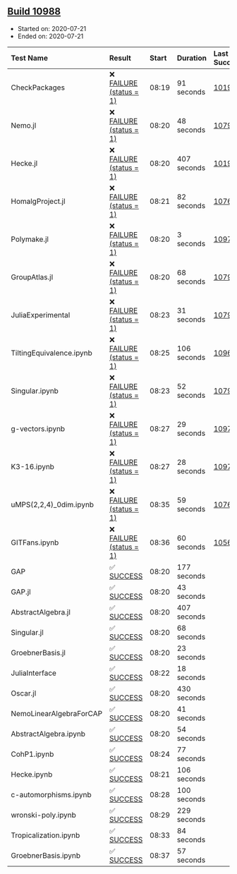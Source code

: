 ## [Build 10988](https://oscarci.mathematik.uni-kl.de/job/oscar/10988/)

* Started on: 2020-07-21
* Ended on: 2020-07-21

| Test Name    | Result | Start | Duration | Last Success | First Failure |
|:-------------|:-------|:------|:---------|:-------------|:--------------|
| CheckPackages | ❌ [FAILURE (status = 1)](https://oscarci.mathematik.uni-kl.de/job/oscar/10988/artifact/logs/build-10988/CheckPackages.log) | 08:19 | 91 seconds | [10197](https://oscarci.mathematik.uni-kl.de/job/oscar/10197/) | [10198](https://oscarci.mathematik.uni-kl.de/job/oscar/10198/) |
| Nemo.jl | ❌ [FAILURE (status = 1)](https://oscarci.mathematik.uni-kl.de/job/oscar/10988/artifact/logs/build-10988/Nemo.jl.log) | 08:20 | 48 seconds | [10790](https://oscarci.mathematik.uni-kl.de/job/oscar/10790/) | [10791](https://oscarci.mathematik.uni-kl.de/job/oscar/10791/) |
| Hecke.jl | ❌ [FAILURE (status = 1)](https://oscarci.mathematik.uni-kl.de/job/oscar/10988/artifact/logs/build-10988/Hecke.jl.log) | 08:20 | 407 seconds | [10197](https://oscarci.mathematik.uni-kl.de/job/oscar/10197/) | [10198](https://oscarci.mathematik.uni-kl.de/job/oscar/10198/) |
| HomalgProject.jl | ❌ [FAILURE (status = 1)](https://oscarci.mathematik.uni-kl.de/job/oscar/10988/artifact/logs/build-10988/HomalgProject.jl.log) | 08:21 | 82 seconds | [10765](https://oscarci.mathematik.uni-kl.de/job/oscar/10765/) | [10766](https://oscarci.mathematik.uni-kl.de/job/oscar/10766/) |
| Polymake.jl | ❌ [FAILURE (status = 1)](https://oscarci.mathematik.uni-kl.de/job/oscar/10988/artifact/logs/build-10988/Polymake.jl.log) | 08:20 | 3 seconds | [10977](https://oscarci.mathematik.uni-kl.de/job/oscar/10977/) | [10978](https://oscarci.mathematik.uni-kl.de/job/oscar/10978/) |
| GroupAtlas.jl | ❌ [FAILURE (status = 1)](https://oscarci.mathematik.uni-kl.de/job/oscar/10988/artifact/logs/build-10988/GroupAtlas.jl.log) | 08:20 | 68 seconds | [10790](https://oscarci.mathematik.uni-kl.de/job/oscar/10790/) | [10791](https://oscarci.mathematik.uni-kl.de/job/oscar/10791/) |
| JuliaExperimental | ❌ [FAILURE (status = 1)](https://oscarci.mathematik.uni-kl.de/job/oscar/10988/artifact/logs/build-10988/JuliaExperimental.log) | 08:23 | 31 seconds | [10790](https://oscarci.mathematik.uni-kl.de/job/oscar/10790/) | [10791](https://oscarci.mathematik.uni-kl.de/job/oscar/10791/) |
| TiltingEquivalence.ipynb | ❌ [FAILURE (status = 1)](https://oscarci.mathematik.uni-kl.de/job/oscar/10988/artifact/logs/build-10988/TiltingEquivalence.ipynb.log) | 08:25 | 106 seconds | [10962](https://oscarci.mathematik.uni-kl.de/job/oscar/10962/) | [10963](https://oscarci.mathematik.uni-kl.de/job/oscar/10963/) |
| Singular.ipynb | ❌ [FAILURE (status = 1)](https://oscarci.mathematik.uni-kl.de/job/oscar/10988/artifact/logs/build-10988/Singular.ipynb.log) | 08:23 | 52 seconds | [10790](https://oscarci.mathematik.uni-kl.de/job/oscar/10790/) | [10791](https://oscarci.mathematik.uni-kl.de/job/oscar/10791/) |
| g-vectors.ipynb | ❌ [FAILURE (status = 1)](https://oscarci.mathematik.uni-kl.de/job/oscar/10988/artifact/logs/build-10988/g-vectors.ipynb.log) | 08:27 | 29 seconds | [10977](https://oscarci.mathematik.uni-kl.de/job/oscar/10977/) | [10978](https://oscarci.mathematik.uni-kl.de/job/oscar/10978/) |
| K3-16.ipynb | ❌ [FAILURE (status = 1)](https://oscarci.mathematik.uni-kl.de/job/oscar/10988/artifact/logs/build-10988/K3-16.ipynb.log) | 08:27 | 28 seconds | [10977](https://oscarci.mathematik.uni-kl.de/job/oscar/10977/) | [10978](https://oscarci.mathematik.uni-kl.de/job/oscar/10978/) |
| uMPS(2,2,4)_0dim.ipynb | ❌ [FAILURE (status = 1)](https://oscarci.mathematik.uni-kl.de/job/oscar/10988/artifact/logs/build-10988/uMPS-2-2-4-_0dim.ipynb.log) | 08:35 | 59 seconds | [10765](https://oscarci.mathematik.uni-kl.de/job/oscar/10765/) | [10766](https://oscarci.mathematik.uni-kl.de/job/oscar/10766/) |
| GITFans.ipynb | ❌ [FAILURE (status = 1)](https://oscarci.mathematik.uni-kl.de/job/oscar/10988/artifact/logs/build-10988/GITFans.ipynb.log) | 08:36 | 60 seconds | [10566](https://oscarci.mathematik.uni-kl.de/job/oscar/10566/) | [10567](https://oscarci.mathematik.uni-kl.de/job/oscar/10567/) |
| GAP | ✅ [SUCCESS](https://oscarci.mathematik.uni-kl.de/job/oscar/10988/artifact/logs/build-10988/GAP.log) | 08:20 | 177 seconds |  |  |
| GAP.jl | ✅ [SUCCESS](https://oscarci.mathematik.uni-kl.de/job/oscar/10988/artifact/logs/build-10988/GAP.jl.log) | 08:20 | 43 seconds |  |  |
| AbstractAlgebra.jl | ✅ [SUCCESS](https://oscarci.mathematik.uni-kl.de/job/oscar/10988/artifact/logs/build-10988/AbstractAlgebra.jl.log) | 08:20 | 407 seconds |  |  |
| Singular.jl | ✅ [SUCCESS](https://oscarci.mathematik.uni-kl.de/job/oscar/10988/artifact/logs/build-10988/Singular.jl.log) | 08:20 | 68 seconds |  |  |
| GroebnerBasis.jl | ✅ [SUCCESS](https://oscarci.mathematik.uni-kl.de/job/oscar/10988/artifact/logs/build-10988/GroebnerBasis.jl.log) | 08:20 | 23 seconds |  |  |
| JuliaInterface | ✅ [SUCCESS](https://oscarci.mathematik.uni-kl.de/job/oscar/10988/artifact/logs/build-10988/JuliaInterface.log) | 08:22 | 18 seconds |  |  |
| Oscar.jl | ✅ [SUCCESS](https://oscarci.mathematik.uni-kl.de/job/oscar/10988/artifact/logs/build-10988/Oscar.jl.log) | 08:20 | 430 seconds |  |  |
| NemoLinearAlgebraForCAP | ✅ [SUCCESS](https://oscarci.mathematik.uni-kl.de/job/oscar/10988/artifact/logs/build-10988/NemoLinearAlgebraForCAP.log) | 08:20 | 41 seconds |  |  |
| AbstractAlgebra.ipynb | ✅ [SUCCESS](https://oscarci.mathematik.uni-kl.de/job/oscar/10988/artifact/logs/build-10988/AbstractAlgebra.ipynb.log) | 08:20 | 54 seconds |  |  |
| CohP1.ipynb | ✅ [SUCCESS](https://oscarci.mathematik.uni-kl.de/job/oscar/10988/artifact/logs/build-10988/CohP1.ipynb.log) | 08:24 | 77 seconds |  |  |
| Hecke.ipynb | ✅ [SUCCESS](https://oscarci.mathematik.uni-kl.de/job/oscar/10988/artifact/logs/build-10988/Hecke.ipynb.log) | 08:21 | 106 seconds |  |  |
| c-automorphisms.ipynb | ✅ [SUCCESS](https://oscarci.mathematik.uni-kl.de/job/oscar/10988/artifact/logs/build-10988/c-automorphisms.ipynb.log) | 08:28 | 100 seconds |  |  |
| wronski-poly.ipynb | ✅ [SUCCESS](https://oscarci.mathematik.uni-kl.de/job/oscar/10988/artifact/logs/build-10988/wronski-poly.ipynb.log) | 08:29 | 229 seconds |  |  |
| Tropicalization.ipynb | ✅ [SUCCESS](https://oscarci.mathematik.uni-kl.de/job/oscar/10988/artifact/logs/build-10988/Tropicalization.ipynb.log) | 08:33 | 84 seconds |  |  |
| GroebnerBasis.ipynb | ✅ [SUCCESS](https://oscarci.mathematik.uni-kl.de/job/oscar/10988/artifact/logs/build-10988/GroebnerBasis.ipynb.log) | 08:37 | 57 seconds |  |  |
